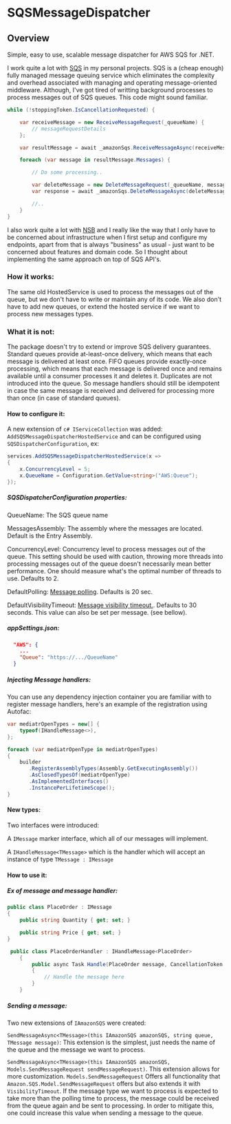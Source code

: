 SQSMessageDispatcher
=======

## Overview
Simple, easy to use, scalable message dispatcher for AWS SQS for .NET.

I work quite a lot with [SQS](https://aws.amazon.com/sqs/) in my personal projects. SQS is a (cheap enough) fully managed message queuing service which eliminates the complexity and overhead associated with managing and operating message-oriented middleware. Although, I've got tired of writting background processes to process messages out of SQS queues. This code might sound familiar.

```c#
while (!stoppingToken.IsCancellationRequested) {

    var receiveMessage = new ReceiveMessageRequest(_queueName) {
        // messageRequestDetails
    };

    var resultMessage = await _amazonSqs.ReceiveMessageAsync(receiveMessage, stoppingToken);

    foreach (var message in resultMessage.Messages) {

        // Do some processing..

        var deleteMessage = new DeleteMessageRequest(_queueName, message.ReceiptHandle);
        var response = await _amazonSqs.DeleteMessageAsync(deleteMessage, stoppingToken);

        //..
    }
}
```

I also work quite a lot with [NSB](https://particular.net/nservicebus) and I really like the way that I only have to be concerned about infrastructure when I first setup and configure my endpoints, apart from that is always "business" as usual - just want to be concerned about features and domain code. So I thought about implementing the same approach on top of SQS API's.

### How it works:
The same old HostedService is used to process the messages out of the queue, but we don't have to write or maintain any of its code. We also don't have to add new queues, or extend the hosted service if we want to process new messages types.

### What it is not:
The package doesn't try to extend or improve SQS delivery guarantees. Standard queues provide at-least-once delivery, which means that each message is delivered at least once. FIFO queues provide exactly-once processing, which means that each message is delivered once and remains available until a consumer processes it and deletes it. Duplicates are not introduced into the queue. So message handlers should still be idempotent in case the same message is received and delivered for processing more than once (in case of standard queues). 

#### How to configure it:
A new extension of ```c# IServiceCollection``` was added: ```AddSQSMessageDispatcherHostedService``` and can be configured using ```SQSDispatcherConfiguration```, ex:

```c#
services.AddSQSMessageDispatcherHostedService(x =>
{
    x.ConcurrencyLevel = 5;
    x.QueueName = Configuration.GetValue<string>("AWS:Queue");
});
```
##### SQSDispatcherConfiguration properties:

QueueName: The SQS queue name

MessagesAssembly: The assembly where the messages are located. Default is the Entry Assembly.

ConcurrencyLevel: Concurrency level to process messages out of the queue. This setting should be used with caution, throwing more threads into processing messages out of the queue doesn't necessarily mean better performance. One should measure what's the optimal number of threads to use. Defaults to 2.

DefaultPolling: [Message polling](https://docs.aws.amazon.com/AWSSimpleQueueService/latest/SQSDeveloperGuide/sqs-short-and-long-polling.html). Defaults is 20 sec.

DefaultVisibilityTimeout: [Message visibility timeout.](https://docs.aws.amazon.com/AWSSimpleQueueService/latest/SQSDeveloperGuide/sqs-visibility-timeout.html). Defaults to 30 seconds. This value can also be set per message. (see bellow).

##### appSettings.json:
```json
  "AWS": {
    ...
    "Queue": "https://.../QueueName"
  }
```

##### Injecting Message handlers:
You can use any dependency injection container you are familiar with to register message handlers, here's an example of the registration using Autofac:

```c#
var mediatrOpenTypes = new[] {
    typeof(IHandleMessage<>),
};

foreach (var mediatrOpenType in mediatrOpenTypes)
{
    builder
       .RegisterAssemblyTypes(Assembly.GetExecutingAssembly())
       .AsClosedTypesOf(mediatrOpenType)
       .AsImplementedInterfaces()
       .InstancePerLifetimeScope();
}
```

#### New types:

Two interfaces were introduced:

A ```IMessage``` marker interface, which all of our messages will implement.

A ```IHandleMessage<TMessage>``` which is the handler which will accept an instance of type ```TMessage : IMessage```

#### How to use it:

##### Ex of message and message handler:

```c#
public class PlaceOrder : IMessage
{
    public string Quantity { get; set; }

    public string Price { get; set; }
}
```

```c#
 public class PlaceOrderHandler : IHandleMessage<PlaceOrder>
    {
        public async Task Handle(PlaceOrder message, CancellationToken token)
        {
            // Handle the message here
        }
    }
```

##### Sending a message:
Two new extensions of ```IAmazonSQS``` were created:

```SendMessageAsync<TMessage>(this IAmazonSQS amazonSQS, string queue, TMessage message)```: This extension is the simplest, just needs the name of the queue and the message we want to process.

```SendMessageAsync<TMessage>(this IAmazonSQS amazonSQS, Models.SendMessageRequest sendMessageRequest)```. This extension allows for more customization. ```Models.SendMessageRequest``` Offers all functionality that ```Amazon.SQS.Model.SendMessageRequest``` offers but also extends it with ```VisibilityTimeout```. If the message type we want to process is expected to take more than the polling time to process, the message could be received from the queue again and be sent to processing. In order to mitigate this, one could increase this value when sending a message to the queue.
